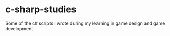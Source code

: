 # c-sharp-studies
Some of the c# scripts i wrote during my learning in game design and game development
